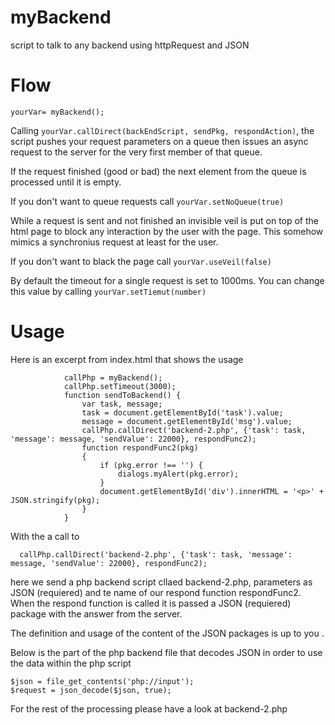 myBackend
=========

script to talk to any backend using httpRequest and JSON

Flow
====

```yourVar= myBackend();```

Calling ```yourVar.callDirect(backEndScript, sendPkg, respondAction)```, the script
pushes your request parameters on a queue then issues an async request to 
the server for the very first member of that queue.

If the request finished (good or bad) the next element from the queue
is processed  until it is empty.

If you don't want to queue requests call  ```yourVar.setNoQueue(true)```

While a request is sent and not finished an invisible veil is put
on top of the html page to block any interaction by the user with the 
page. This somehow mimics a synchronius request at least for the user. 

If you don't want to black the page call ```yourVar.useVeil(false)```

By default the timeout for a single request is set to 1000ms.
You can change this value by calling  ```yourVar.setTiemut(number)```


Usage
=====

Here is an excerpt from index.html that shows the usage
```
            callPhp = myBackend();
            callPhp.setTimeout(3000);        
            function sendToBackend() {
                var task, message;
                task = document.getElementById('task').value;
                message = document.getElementById('msg').value;
                callPhp.callDirect('backend-2.php', {'task': task, 'message': message, 'sendValue': 22000}, respondFunc2);
                function respondFunc2(pkg)
                {
                    if (pkg.error !== '') {
                        dialogs.myAlert(pkg.error);
                    }
                    document.getElementById('div').innerHTML = '<p>' + JSON.stringify(pkg);
                }
            }
  ```

With the a call to 

```  callPhp.callDirect('backend-2.php', {'task': task, 'message': message, 'sendValue': 22000}, respondFunc2);``` 

here we send a php backend script cllaed backend-2.php,  parameters as JSON (requiered) and 
te name of our respond function respondFunc2.
When the respond function is called it is passed a JSON (requiered) package with the answer from the server.

The definition and usage of the content of the JSON packages is up to you .

Below is the part of the php backend file that decodes JSON in order to use the data within the php script
```
$json = file_get_contents('php://input');
$request = json_decode($json, true);
```

For the rest of the processing please have a look at backend-2.php
